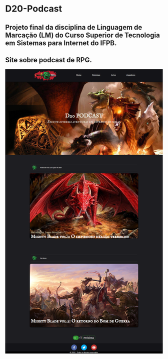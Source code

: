 # D20-Podcast
## Projeto final da disciplina de Linguagem de Marcação (LM) do Curso Superior de Tecnologia em Sistemas para Internet do IFPB.
## Site sobre podcast de RPG.
![alt text](img/site_podcast.png)
